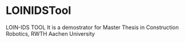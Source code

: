 # LOINIDSTool
LOIN-IDS TOOL
It is a demostrator for Master Thesis in Construction Robotics, RWTH Aachen University
